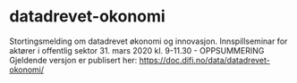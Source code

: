 # datadrevet-okonomi
Stortingsmelding om datadrevet økonomi og innovasjon. Innspillseminar for aktører i offentlig sektor 31. mars 2020 kl. 9-11.30 - OPPSUMMERING  
Gjeldende versjon er publisert her: https://doc.difi.no/data/datadrevet-okonomi/

